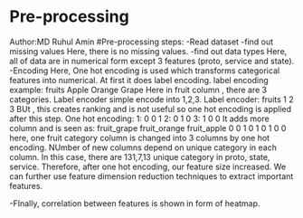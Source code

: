 # Pre-processing
Author:MD Ruhul Amin
#Pre-processing steps:
-Read dataset
-find out missing values
Here, there is no missing values.
-find out data types
Here, all of data are in numerical form except 3 features (proto, service and state). 
-Encoding 
Here, One hot encoding is used which transforms categorical features into numerical. At first it does label encoding. 
label encoding example: 
    fruits
    Apple
    Orange
    Grape
Here in fruit column , there are 3 categories. Label encoder simple encode into 1,2,3. 
Label encoder:
    fruits
    1
    2
    3
BUt , this creates ranking and is not useful so one hot encoding is applied after this step.
One hot encoding:
    1: 0 0 1
    2: 0 1 0
    3: 1 0 0 
It adds more column and is seen as:
    fruit_grape fruit_orange fruit_apple
    0                 0           1
    0                 1           0
    1                 0           0
here, one fruit category column is changed into 3 columns by one hot encoding.
NUmber of new columns depend on unique category in each column.
In this case, there are 131,7,13 unique category in proto, state, service. 
Therefore, after one hot encoding, our feature size increased. 
We can further use feature dimension reduction techniques to extract important features. 

-FInally, correlation between features is shown in form of heatmap.
